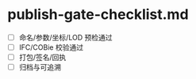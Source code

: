 # publish-gate-checklist.md

- [ ] 命名/参数/坐标/LOD 预检通过
- [ ] IFC/COBie 校验通过
- [ ] 打包/签名/回执
- [ ] 归档与可追溯
